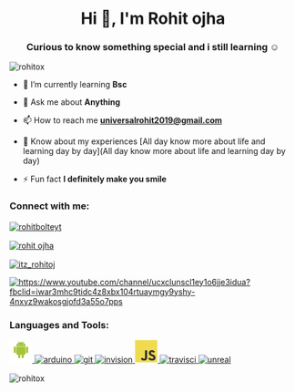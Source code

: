 <h1 align="center">Hi 👋, I'm Rohit ojha</h1>

<h3 align="center">Curious to know something special and i still learning ☺️</h3>

<p align="left"> <img src="/https://cdn.dribbble.com/users/1162077/screenshots/3848914/programmer.gifhpvc/?username=rohitox&label=Profile%20views&color=0e75b6&style=flat" alt="rohitox" /> </p>

- 🌱 I’m currently learning **Bsc**

- 💬 Ask me about **Anything**

- 📫 How to reach me **universalrohit2019@gmail.com**

- 📄 Know about my experiences [All day know more about life and learning day by day](All day know more about life and learning day by day)

- ⚡ Fun fact **I definitely make you smile**

<h3 align="left">Connect with me:</h3>

<p align="left">

<a href="https://twitter.com/rohitbolteyt" target="blank"><img align="center" src="https://raw.githubusercontent.com/rahuldkjain/github-profile-readme-generator/master/src/images/icons/Social/twitter.svg" alt="rohitbolteyt" height="30" width="40" /></a>

<a href="https://fb.com/https://www.facebook.com/rohitojha9988?mibextid=ZbWKwL" target="blank"><img align="center" src="https://raw.githubusercontent.com/rahuldkjain/github-profile-radme-generator/master/src/images/icons/Social/facebook.svg" alt="rohit ojha" height="30" width="40" /></a>

<a href="https://instagram.com/itz_rohitoj" target="blank"><img align="center" src="https://raw.githubusercontent.com/rahuldkjain/github-profile-readme-generator/master/src/images/icons/Social/instagram.svg" alt="itz_rohitoj" height="30" width="40" /></a>

<a href="https://www.youtube.com/c/https://www.youtube.com/channel/ucxclunscl1ey1o6jje3idua?fbclid=iwar3mhc9tidc4z8xbx104rtuaymgy9yshy-4nxyz9wakosgjofd3a55o7pps" target="blank"><img align="center" src="https://raw.githubusercontent.com/rahuldkjain/github-profile-readme-generator/master/src/images/icons/Social/youtube.svg" alt="https://www.youtube.com/channel/ucxclunscl1ey1o6jje3idua?fbclid=iwar3mhc9tidc4z8xbx104rtuaymgy9yshy-4nxyz9wakosgjofd3a55o7pps" height="30" width="40" /></a>

</p>

<h3 align="left">Languages and Tools:</h3>

<p align="left"> <a href="https://developer.android.com" target="_blank" rel="noreferrer"> <img src="https://raw.githubusercontent.com/devicons/devicon/master/icons/android/android-original-wordmark.svg" alt="android" width="40" height="40"/> </a> <a href="https://www.arduino.cc/" target="_blank" rel="noreferrer"> <img src="https://cdn.worldvectorlogo.com/logos/arduino-1.svg" alt="arduino" width="40" height="40"/> </a> <a href="https://git-scm.com/" target="_blank" rel="noreferrer"> <img src="https://www.vectorlogo.zone/logos/git-scm/git-scm-icon.svg" alt="git" width="40" height="40"/> </a> <a href="https://www.invisionapp.com/" target="_blank" rel="noreferrer"> <img src="https://www.vectorlogo.zone/logos/invisionapp/invisionapp-icon.svg" alt="invision" width="40" height="40"/> </a> <a href="https://developer.mozilla.org/en-US/docs/Web/JavaScript" target="_blank" rel="noreferrer"> <img src="https://raw.githubusercontent.com/devicons/devicon/master/icons/javascript/javascript-original.svg" alt="javascript" width="40" height="40"/> </a> <a href="https://travis-ci.org" target="_blank" rel="noreferrer"> <img src="https://www.vectorlogo.zone/logos/travis-ci/travis-ci-icon.svg" alt="travisci" width="40" height="40"/> </a> <a href="https://unrealengine.com/" target="_blank" rel="noreferrer"> <img src="https://raw.githubusercontent.com/kenangundogan/fontisto/036b7eca71aab1bef8e6a0518f7329f13ed62f6b/icons/svg/brand/unreal-engine.svg" alt="unreal" width="40" height="40"/> </a> </p>

<p><img align="center" src="https://github-readme-stats.vercel.app/api/top-langs?username=rohitox&show_icons=true&locale=en&layout=compact" alt="rohitox" /></p>





 





